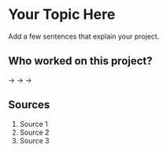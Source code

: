# Your Topic Here

Add a few sentences that explain your project.

## Who worked on this project?
->
->
->

##


## Sources

1. Source 1
2. Source 2
3. Source 3

